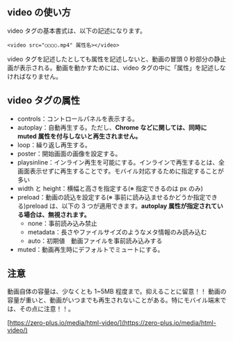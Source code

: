 ## video の使い方

video タグの基本書式は、以下の記述になります。

```
<video src="○○○○.mp4" 属性名></video>
```

video タグを記述したとしても属性を記述しないと、動画の冒頭 0 秒部分の静止画が表示される。動画を動かすためには、video タグの中に「属性」を記述しなければなりません。

## video タグの属性

- controls：コントロールパネルを表示する。
- autoplay：自動再生する。ただし、**Chrome などに関しては、同時に muted 属性を付与しないと再生されません。**
- loop：繰り返し再生する。
- poster：開始画面の画像を設定する。
- playsinline：インライン再生を可能にする。インラインで再生するとは、全画面表示せずに再生することです。モバイル対応するために指定することが多い
- width と height：横幅と高さを指定する(※ 指定できるのは px のみ)
- preload：動画の読込を設定する(※ 事前に読み込ませるかどうか指定できる)preload は、以下の 3 つが適用できます。**autoplay 属性が指定されている場合は、無視されます。**
  - none：事前読み込み禁止
  - metadata：長さやファイルサイズのようなメタ情報のみ読み込む
  - auto：初期値　動画ファイルを事前読み込みする
- muted：動画再生時にデフォルトでミュートにする。

## 注意

動画自体の容量は、少なくとも 1~5MB 程度まで。抑えることに留意！！
動画の容量が重いと、動画がいつまでも再生されないことがある。特にモバイル端末では、その点に注意！！。

[https://zero-plus.io/media/html-video/](https://zero-plus.io/media/html-video/)
